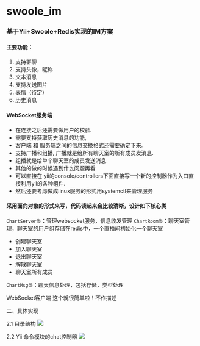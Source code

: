 # swoole_im
### 基于Yii+Swoole+Redis实现的IM方案

#### 主要功能：
1. 支持群聊
2. 支持头像，昵称
3. 文本消息
4. 支持发送图片
5. 表情（待定）
6. 历史消息

#### WebSocket服务端
- 在连接之后还需要做用户的校验. 
- 需要支持获取历史消息的功能,  
- 客户端 和 服务端之间的信息交换格式还需要确定下来. 
- 支持广播和组播, 广播就是给所有聊天室的所有成员发消息. 
- 组播就是给单个聊天室的成员发送消息.  
- 其他的做的时候遇到什么问题再看  
- 可以直接在 yii的console/controllers下面直接写一个新的控制器作为入口直接利用yii的各种组件.  
- 然后还要考虑做成linux服务的形式用systemctl来管理服务

#### 采用面向对象的形式来写，代码读起来会比较清晰，设计如下核心类
`ChartServer类`：管理websocket服务，信息收发管理
`ChartRoom类`：聊天室管理，聊天室的用户组存储在redis中，一个直播间初始化一个聊天室
+ 创建聊天室
+ 加入聊天室
+ 退出聊天室
+ 解散聊天室
+ 聊天室所有成员

`ChartMsg类`：聊天信息处理，包括存储，类型处理

WebSocket客户端
这个就很简单啦！不作描述


二、具体实现

2.1 目录结构
![](https://github.com/melodyne/swoole_im/blob/master/doc/%E5%9B%BE%E7%89%871.png?raw=true)


2.2 Yii 命令模块的chat控制器
![](https://github.com/melodyne/swoole_im/blob/master/doc/%E5%9B%BE%E7%89%872.png?raw=true)
 